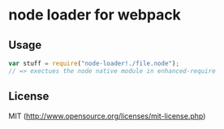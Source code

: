 # node loader for webpack

## Usage

``` javascript
var stuff = require("node-loader!./file.node");
// => exectues the node native module in enhanced-require
```

## License

MIT (http://www.opensource.org/licenses/mit-license.php)
